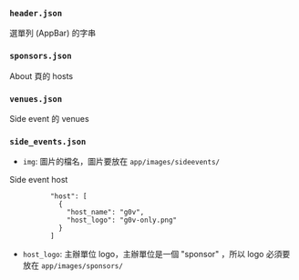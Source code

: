 ### `header.json`

選單列 (AppBar) 的字串

### `sponsors.json`

About 頁的 hosts

### `venues.json`

Side event 的 venues

### `side_events.json`

- `img`: 圖片的檔名，圖片要放在 `app/images/sideevents/`

Side event host

```
          "host": [
            {
              "host_name": "g0v",
              "host_logo": "g0v-only.png"
            }
          ]
```

- `host_logo`: 主辦單位 logo，主辦單位是一個 "sponsor" ，所以 logo 必須要放在 `app/images/sponsors/`
